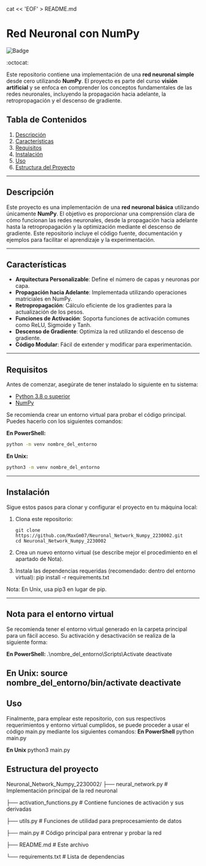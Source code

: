 
cat << 'EOF' > README.md
# Red Neuronal con NumPy

![Badge](https://img.shields.io/badge/Estado-Completado-brightgreen)

:octocat:

Este repositorio contiene una implementación de una **red neuronal simple** desde cero utilizando **NumPy**. El proyecto es parte del curso **visión artificial** y se enfoca en comprender los conceptos fundamentales de las redes neuronales, incluyendo la propagación hacia adelante, la retropropagación y el descenso de gradiente.

## Tabla de Contenidos

1. [Descripción](#descripción)
2. [Características](#características)
3. [Requisitos](#requisitos)
4. [Instalación](#instalación)
5. [Uso](#uso)
6. [Estructura del Proyecto](#estructura-del-proyecto)


---

## Descripción

Este proyecto es una implementación de una **red neuronal básica** utilizando únicamente **NumPy**. El objetivo es proporcionar una comprensión clara de cómo funcionan las redes neuronales, desde la propagación hacia adelante hasta la retropropagación y la optimización mediante el descenso de gradiente. Este repositorio incluye el código fuente, documentación y ejemplos para facilitar el aprendizaje y la experimentación.

---

## Características

- **Arquitectura Personalizable**: Define el número de capas y neuronas por capa.
- **Propagación hacia Adelante**: Implementada utilizando operaciones matriciales en NumPy.
- **Retropropagación**: Cálculo eficiente de los gradientes para la actualización de los pesos.
- **Funciones de Activación**: Soporta funciones de activación comunes como ReLU, Sigmoide y Tanh.
- **Descenso de Gradiente**: Optimiza la red utilizando el descenso de gradiente.
- **Código Modular**: Fácil de extender y modificar para experimentación.

---

## Requisitos

Antes de comenzar, asegúrate de tener instalado lo siguiente en tu sistema:

- [Python 3.8 o superior](https://www.python.org/downloads/)
- [NumPy](https://numpy.org/install/)

Se recomienda crear un entorno virtual para probar el código principal. Puedes hacerlo con los siguientes comandos:

**En PowerShell:**
```bash
python -m venv nombre_del_entorno
```
**En Unix:**
```bash
python3 -m venv nombre_del_entorno
```
---
## Instalación

Sigue estos pasos para clonar y configurar el proyecto en tu máquina local:

1. Clona este repositorio:
        
    ```
    git clone https://github.com/MaxGm07/Neuronal_Network_Numpy_2230002.git
    cd Neuronal_Network_Numpy_2230002
    ```

2. Crea un nuevo entorno virtual (se describe mejor el procedimiento en el apartado de Nota).
3. Instala las dependencias requeridas (recomendado: dentro del entorno virtual):
    pip install -r requirements.txt

Nota: En Unix, usa pip3 en lugar de pip.

---
## Nota para el entorno virtual
Se recomienda tener el entorno virtual generado en la carpeta principal para un fácil acceso. Su activación y desactivación se realiza de la siguiente forma:

**En PowerShell:**
    .\nombre_del_entorno\Scripts\Activate
    deactivate

**En Unix:**
    source nombre_del_entorno/bin/activate
    deactivate
---
## Uso
Finalmente, para emplear este repositorio, con sus respectivos requerimientos y entorno virtual cumplidos, se puede proceder a usar el código main.py mediante los siguientes comandos:
**En PowerShell**
    python main.py

**En Unix**
    python3 main.py

## Estructura del proyecto
Neuronal_Network_Numpy_2230002/
├── neural_network.py       # Implementación principal de la red neuronal

├── activation_functions.py # Contiene funciones de activación y sus derivadas

├── utils.py                # Funciones de utilidad para preprocesamiento de datos

├── main.py                 # Código principal para entrenar y probar la red

├── README.md               # Este archivo

└── requirements.txt        # Lista de dependencias
